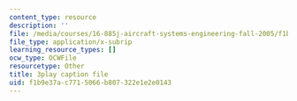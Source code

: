 ```yaml
---
content_type: resource
description: ''
file: /media/courses/16-885j-aircraft-systems-engineering-fall-2005/f1b9e37ac7715066b807322e1e2e0143_FB0pyYTs2mw.vtt
file_type: application/x-subrip
learning_resource_types: []
ocw_type: OCWFile
resourcetype: Other
title: 3play caption file
uid: f1b9e37a-c771-5066-b807-322e1e2e0143
---
```

